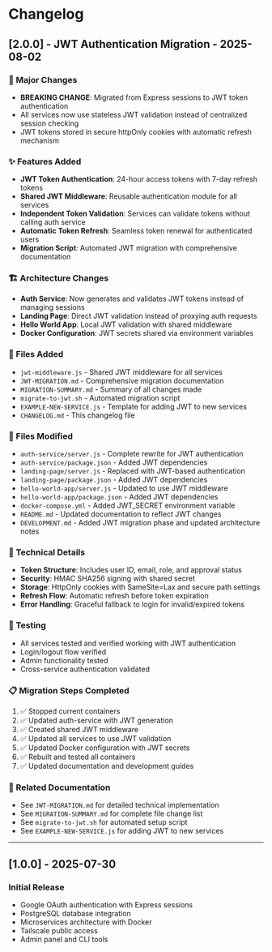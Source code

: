 # Changelog

## [2.0.0] - JWT Authentication Migration - 2025-08-02

### 🔄 Major Changes
- **BREAKING CHANGE**: Migrated from Express sessions to JWT token authentication
- All services now use stateless JWT validation instead of centralized session checking
- JWT tokens stored in secure httpOnly cookies with automatic refresh mechanism

### ✨ Features Added
- **JWT Token Authentication**: 24-hour access tokens with 7-day refresh tokens
- **Shared JWT Middleware**: Reusable authentication module for all services
- **Independent Token Validation**: Services can validate tokens without calling auth service
- **Automatic Token Refresh**: Seamless token renewal for authenticated users
- **Migration Script**: Automated JWT migration with comprehensive documentation

### 🏗️ Architecture Changes
- **Auth Service**: Now generates and validates JWT tokens instead of managing sessions
- **Landing Page**: Direct JWT validation instead of proxying auth requests
- **Hello World App**: Local JWT validation with shared middleware
- **Docker Configuration**: JWT secrets shared via environment variables

### 📁 Files Added
- `jwt-middleware.js` - Shared JWT middleware for all services
- `JWT-MIGRATION.md` - Comprehensive migration documentation
- `MIGRATION-SUMMARY.md` - Summary of all changes made
- `migrate-to-jwt.sh` - Automated migration script
- `EXAMPLE-NEW-SERVICE.js` - Template for adding JWT to new services
- `CHANGELOG.md` - This changelog file

### 📁 Files Modified
- `auth-service/server.js` - Complete rewrite for JWT authentication
- `auth-service/package.json` - Added JWT dependencies
- `landing-page/server.js` - Replaced with JWT-based authentication
- `landing-page/package.json` - Added JWT dependencies
- `hello-world-app/server.js` - Updated to use JWT middleware
- `hello-world-app/package.json` - Added JWT dependencies
- `docker-compose.yml` - Added JWT_SECRET environment variable
- `README.md` - Updated documentation to reflect JWT changes
- `DEVELOPMENT.md` - Added JWT migration phase and updated architecture notes

### 🔧 Technical Details
- **Token Structure**: Includes user ID, email, role, and approval status
- **Security**: HMAC SHA256 signing with shared secret
- **Storage**: HttpOnly cookies with SameSite=Lax and secure path settings
- **Refresh Flow**: Automatic refresh before token expiration
- **Error Handling**: Graceful fallback to login for invalid/expired tokens

### 🧪 Testing
- All services tested and verified working with JWT authentication
- Login/logout flow verified
- Admin functionality tested
- Cross-service authentication validated

### 📋 Migration Steps Completed
1. ✅ Stopped current containers
2. ✅ Updated auth-service with JWT generation
3. ✅ Created shared JWT middleware
4. ✅ Updated all services to use JWT validation
5. ✅ Updated Docker configuration with JWT secrets
6. ✅ Rebuilt and tested all containers
7. ✅ Updated documentation and development guides

### 🔗 Related Documentation
- See `JWT-MIGRATION.md` for detailed technical implementation
- See `MIGRATION-SUMMARY.md` for complete file change list
- See `migrate-to-jwt.sh` for automated setup script
- See `EXAMPLE-NEW-SERVICE.js` for adding JWT to new services

---

## [1.0.0] - 2025-07-30

### Initial Release
- Google OAuth authentication with Express sessions
- PostgreSQL database integration
- Microservices architecture with Docker
- Tailscale public access
- Admin panel and CLI tools
